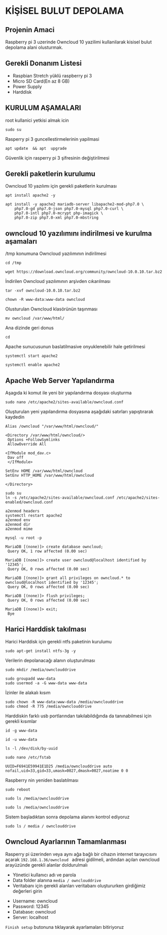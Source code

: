 # KİŞİSEL BULUT DEPOLAMA
## Projenin Amaci

Raspberry pi 3 uzerinde Owncloud 10 yazilimi kullanilarak kisisel bulut depolama alani olusturmak.


## Gerekli Donanım Listesi
* Raspbian Stretch yüklü raspberry pi 3
* Micro SD Card(En az 8 GB)
* Power Supply
* Harddisk

## KURULUM AŞAMALARI

root kullanici yetkisi almak icin
```
sudo su
```
Rasperry pi 3 guncellestirmelerinin yapilmasi
```
apt update  && apt  upgrade
```
Güvenlik için rasperry pi 3 şifresinin değiştirilmesi

## Gerekli paketlerin kurulumu
Owncloud 10 yazılımı için gerekli paketlerin kurulması
```
apt install apache2 -y
```
```
apt install -y apache2 mariadb-server libapache2-mod-php7.0 \
    php7.0-gd php7.0-json php7.0-mysql php7.0-curl \
    php7.0-intl php7.0-mcrypt php-imagick \
    php7.0-zip php7.0-xml php7.0-mbstring
```

## owncloud 10 yazılımını indirilmesi ve kurulma aşamaları

/tmp konumuna Owncloud  yazılımının indirilmesi
```
cd /tmp

wget https://download.owncloud.org/community/owncloud-10.0.10.tar.bz2
```
İndirilen Owncloud yazılımının arşivden cıkarılması
```
tar -xvf owncloud-10.0.10.tar.bz2

chown -R www-data:www-data owncloud
```
Olusturulan Owncloud klasörünün taşınması
```
mv owncloud /var/www/html/
```

Ana dizinde geri donus
```
cd
```

Apache sunucusunun baslatilmasive onyuklenebilir hale getirilmesi
```
systemctl start apache2

systemctl enable apache2
```


## Apache Web Server Yapılandırma
Aşagıda ki komut ile yeni bir yapılandırma dosyası oluşturma
```
sudo nano /etc/apache2/sites-available/owncloud.conf
```
Oluşturulan yeni yapılandırma dosyasına aşağıdaki satırları yapıştırarak kaydedin
```
Alias /owncloud "/var/www/html/owncloud/"

<Directory /var/www/html/owncloud/>
 Options +FollowSymlinks
 AllowOverride All

<IfModule mod_dav.c>
 Dav off
 </IfModule>

SetEnv HOME /var/www/html/owncloud
SetEnv HTTP_HOME /var/www/html/owncloud

</Directory>
```
```
sudo su
ln -s /etc/apache2/sites-available/owncloud.conf /etc/apache2/sites-enabled/owncloud.conf
```
```
a2enmod headers
systemctl restart apache2
a2enmod env
a2enmod dir
a2enmod mime
```
```
mysql -u root -p
```
```
MariaDB [(none)]> create database owncloud;
 Query OK, 1 row affected (0.00 sec)

MariaDB [(none)]> create user owncloud@localhost identified by '12345';
 Query OK, 0 rows affected (0.00 sec)

MariaDB [(none)]> grant all privileges on owncloud.* to owncloud@localhost identified by '12345';
 Query OK, 0 rows affected (0.00 sec)

MariaDB [(none)]> flush privileges;
 Query OK, 0 rows affected (0.00 sec)

MariaDB [(none)]> exit;
 Bye
```
## Harici  Harddisk takılması
Harici Harddisk için gerekli ntfs paketinin kurulumu
```
sudo apt-get install ntfs-3g -y
```
Verilerin depolanacağı alanın oluşturulması
```
sudo mkdir /media/ownclouddrive
```

```
sudo groupadd www-data
sudo usermod -a -G www-data www-data
```
İzinler ile alakalı kısım
```
sudo chown -R www-data:www-data /media/ownclouddrive
sudo chmod -R 775 /media/ownclouddrive
```
Harddiskin farklı usb portlarından takılabildığında da tanınabilmesi için gerekli kısımlar
```
id -g www-data
```
```
id -u www-data
```
```
ls -l /dev/disk/by-uuid
```
```
sudo nano /etc/fstab

```
```
UUID=F6941E59941E1D25 /media/ownclouddrive auto nofail,uid=33,gid=33,umask=0027,dmask=0027,noatime 0 0

```
Raspberry nin yeniden baslatılması
```
sudo reboot

```
```
sudo ls /media/ownclouddrive
```
```
sudo ls /media/ownclouddrive

```
Sistem başladıktan sonra depolama alanını kontrol ediyoruz
```
sudo ls / media / ownclouddrive
```
## Owncloud Ayarlarının Tamamlanması

Rasperry pi üzerinden veya aynı ağa bağlı bir cihazın internet tarayıcısını açarak  `192.168.1.36/owncloud ` adresi gidilmeli,  ardından açılan owncloud arayüzünde gerekli alanlar doldurulmalı

- Yönetici kullanıcı adı ve parola 
- Data folder alanına `media / ownclouddrive`
- Veritabanı için gerekli alanları veritabanı oluştururken girdiğimiz değerleri girin
* Username: owncloud
* Password: 12345
* Database: owncloud
* Server: localhost

`Finish setup` butonuna  tıklayarak ayarlamaları bitiriyoruz
